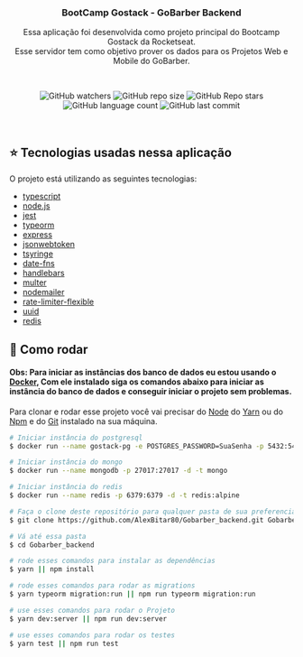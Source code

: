 <h3 align="center">
	BootCamp Gostack - GoBarber Backend
</h3>

</div>
<p align="center">
  Essa aplicação foi desenvolvida como projeto principal do Bootcamp Gostack da Rocketseat. <br/>
  Esse servidor tem como objetivo prover os dados para os Projetos Web e Mobile do GoBarber.
</p>

<br/>

<p align="center">
  <img alt="GitHub watchers" src="https://img.shields.io/github/watchers/AlexBitar80/Gobarber_backend?style=social">

  <img alt="GitHub repo size" src="https://img.shields.io/github/repo-size/AlexBitar80/Gobarber_backend">

  <img alt="GitHub Repo stars" src="https://img.shields.io/github/stars/AlexBitar80/Gobarber_backend?style=social">

  <img alt="GitHub language count" src="https://img.shields.io/github/languages/count/AlexBitar80/Gobarber_backend">

  <img alt="GitHub last commit" src="https://img.shields.io/github/last-commit/AlexBitar80/Gobarber_backend">
</p>

<br/>

## :star: Tecnologias usadas nessa aplicação

O projeto está utilizando as seguintes tecnologias:

-  [typescript](https://www.typescriptlang.org/)
-  [node.js](https://nodejs.org/en/)
-  [jest](https://jestjs.io/)
-  [typeorm](https://typeorm.io/#/)
-  [express](https://expressjs.com/pt-br/)
-  [jsonwebtoken](https://github.com/auth0/node-jsonwebtoken)
-  [tsyringe](https://github.com/microsoft/tsyringe)
-  [date-fns](https://date-fns.org/)
-  [handlebars](https://handlebarsjs.com/guide/)
-  [multer](https://github.com/expressjs/multer)
-  [nodemailer](https://nodemailer.com/about/)
-  [rate-limiter-flexible](https://github.com/animir/node-rate-limiter-flexible)
-  [uuid](https://github.com/uuidjs/uuid)
-  [redis](https://github.com/redis/redis)

## :rocket: Como rodar

<h4>
  <strong>Obs: Para iniciar as instâncias dos banco de dados eu estou usando o <a href="https://docs.docker.com/">Docker</a>, Com ele instalado siga os comandos abaixo para iniciar as instância do banco de dados e conseguir iniciar o projeto sem problemas. </strong>
</h4>

Para clonar e rodar esse projeto você vai precisar do [Node](https://nodejs.org/en/) do [Yarn](https://yarnpkg.com/) ou do [Npm](https://www.npmjs.com/get-npm) e do [Git](https://git-scm.com/) instalado na sua máquina.

```bash
# Iniciar instância do postgresql
$ docker run --name gostack-pg -e POSTGRES_PASSWORD=SuaSenha -p 5432:5432 -d postgres

# Iniciar instância do mongo
$ docker run --name mongodb -p 27017:27017 -d -t mongo

# Iniciar instância do redis
$ docker run --name redis -p 6379:6379 -d -t redis:alpine

# Faça o clone deste repositório para qualquer pasta de sua preferencia
$ git clone https://github.com/AlexBitar80/Gobarber_backend.git Gobarber_backend

# Vá até essa pasta
$ cd Gobarber_backend

# rode esses comandos para instalar as dependências
$ yarn || npm install

# rode esses comandos para rodar as migrations
$ yarn typeorm migration:run || npm run typeorm migration:run

# use esses comandos para rodar o Projeto
$ yarn dev:server || npm run dev:server

# use esses comandos para rodar os testes
$ yarn test || npm run test
```

